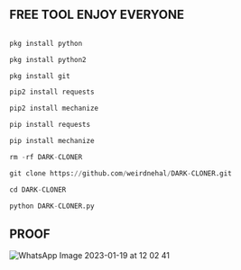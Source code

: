 
## FREE TOOL ENJOY EVERYONE
```python

pkg install python

pkg install python2

pkg install git

pip2 install requests

pip2 install mechanize

pip install requests

pip install mechanize

rm -rf DARK-CLONER

git clone https://github.com/weirdnehal/DARK-CLONER.git

cd DARK-CLONER

python DARK-CLONER.py
````

## PROOF
![WhatsApp Image 2023-01-19 at 12 02 41](https://user-images.githubusercontent.com/107056647/213368405-18a497a3-37db-4e59-aa73-187f9c1a642a.jpeg)
